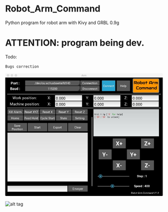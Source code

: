 # Robot_Arm_Command
Python program for robot arm with Kivy and GRBL 0.9g


#  ATTENTION: program being dev.

Todo:
    
    Bugs correction
    
    
    
![alt tag](https://github.com/Xav83130/Robot_Arm_Command/blob/master/interface.jpeg)



![alt tag](https://github.com/Xav83130/Robot_Arm_Command/blob/master/interfacehelp.jpeg)
